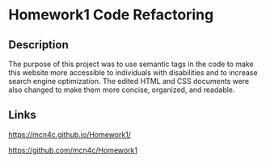 # Homework1 Code Refactoring

## Description

The purpose of this project was to use semantic tags in the code to make this website more accessible to individuals with disabilities and to increase search engine optimization.  The edited HTML and CSS documents were also changed to make them more concise, organized, and readable.


## Links
https://mcn4c.github.io/Homework1/

https://github.com/mcn4c/Homework1
